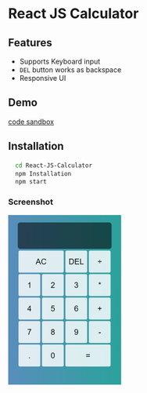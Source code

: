 
# React JS Calculator

## Features

- Supports Keyboard input
- `DEL` button works as backspace
- Responsive UI



## Demo

[code sandbox](https://pfq297.csb.app/)


## Installation

```bash
  cd React-JS-Calculator
  npm Installation
  npm start
```
    
### Screenshot
![My Screenshot](https://github.com/AKKSHAAT/React-JS-Calculator/blob/master/public/cal.png?raw=True)
